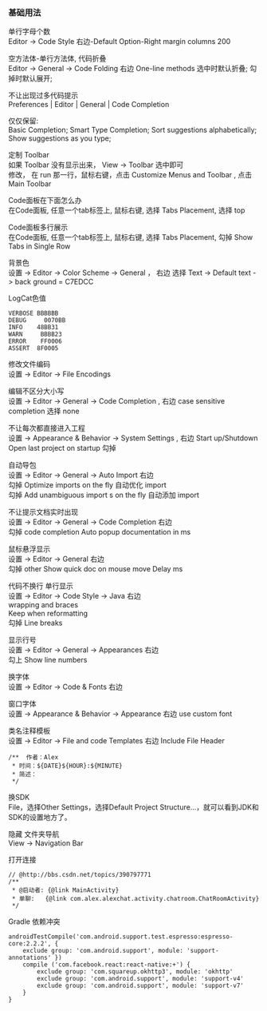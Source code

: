 ### 基础用法  

单行字母个数  
Editor -> Code Style 右边-Default Option-Right margin columns 200  

空方法体-单行方法体, 代码折叠  
Editor -> General -> Code Folding 右边 One-line methods 选中时默认折叠; 勾掉时默认展开;  

不让出现过多代码提示   
Preferences | Editor | General | Code Completion  

仅仅保留:    
Basic Completion; Smart Type Completion; 
Sort suggestions alphabetically;  
Show suggestions as you type;  



 
定制 Toolbar  
如果 Toolbar 没有显示出来， View -> Toolbar  选中即可  
修改， 在 run 那一行，鼠标右键，点击 Customize Menus and Toolbar ,  点击 Main Toolbar  


Code面板在下面怎么办  
在Code面板, 任意一个tab标签上, 鼠标右键, 选择 Tabs Placement, 选择 top   

Code面板多行展示  
在Code面板, 任意一个tab标签上, 鼠标右键, 选择 Tabs Placement, 勾掉 Show Tabs in Single Row   

背景色  
设置 -> Editor -> Color Scheme -> General ， 右边 选择 Text -> Default text -> back ground  =  C7EDCC  

LogCat色值
```
VERBOSE	BBBBBB
DEBUG	  0070BB
INFO	48BB31
WARN	 BBBB23
ERROR	 FF0006
ASSERT	8F0005  
```

修改文件编码  
设置 -> Editor -> File Encodings  


编辑不区分大小写  
设置 -> Editor -> General -> Code Completion , 右边 case sensitive completion 选择 none  


不让每次都直接进入工程  
设置 -> Appearance & Behavior -> System Settings , 右边 Start up/Shutdown  Open last project on startup  勾掉  


自动导包  
设置 -> Editor -> General -> Auto Import 右边  
勾掉  Optimize imports on the fly  自动优化 import     
勾掉  Add unambiguous import s on the fly  自动添加 import   


不让提示文档实时出现  
设置 -> Editor -> General -> Code Completion 右边  
勾掉  code completion Auto popup documentation in ms   


鼠标悬浮显示  
设置 -> Editor -> General 右边  
勾掉  other  Show quick doc on mouse move Delay ms    


代码不换行 单行显示  
设置 -> Editor -> Code Style -> Java 右边  
wrapping and  braces  
Keep when reformatting  
勾掉  Line breaks  


显示行号  
设置 -> Editor -> General -> Appearances  右边      
勾上  Show line numbers    

换字体  
设置 -> Editor -> Code & Fonts 右边  

窗口字体  
设置 -> Appearance & Behavior -> Appearance  右边 use custom font 


类名注释模板  
设置 -> Editor -> File and code Templates  右边  Include  File  Header  
```
/**  作者：Alex  
 * 时间：${DATE}${HOUR}:${MINUTE}  
 * 简述：  
 */    
```

换SDK  
File，选择Other Settings，选择Default Project Structure...，就可以看到JDK和SDK的设置地方了。    


隐藏 文件夹导航  
View  ->  Navigation Bar  

打开连接  
```
// @http://bbs.csdn.net/topics/390797771
/**
 * @启动者: {@link MainActivity}
 * 单聊:   {@link com.alex.alexchat.activity.chatroom.ChatRoomActivity}
 */
```

Gradle 依赖冲突  
```
androidTestCompile('com.android.support.test.espresso:espresso-core:2.2.2', {     
    exclude group: 'com.android.support', module: 'support-annotations' }) 
    compile ('com.facebook.react:react-native:+') {     
        exclude group: 'com.squareup.okhttp3', module: 'okhttp'    
        exclude group: 'com.android.support', module: 'support-v4'     
        exclude group: 'com.android.support', module: 'support-v7'
    }
}
```  
